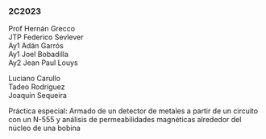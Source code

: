 ### 2C2023
Prof Hernán Grecco  
JTP Federico Sevlever  
Ay1 Adán Garrós  
Ay1 Joel Bobadilla  
Ay2 Jean Paul Louys  

Luciano Carullo  
Tadeo Rodríguez  
Joaquín Sequeira  

Práctica especial: Armado de un detector de metales a partir de un circuito con un N-555 y análisis de permeabilidades magnéticas alrededor del núcleo de una bobina
